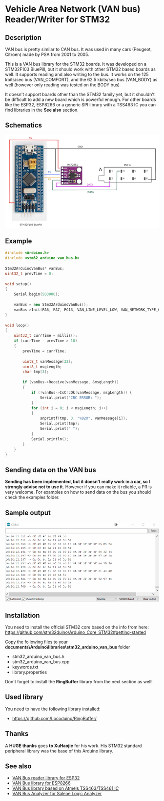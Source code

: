 # Vehicle Area Network (VAN bus) Reader/Writer for STM32

## Description

VAN bus is pretty similar to CAN bus. It was used in many cars (Peugeot, Citroen) made by PSA from 2001 to 2005.

This is a VAN bus library for the STM32 boards. It was developed on a STM32F103 BluePill, but it should work with other STM32 based boards as well. It supports reading and also writing to the bus. It works on the 125 kbits/sec bus (VAN_COMFORT), and the 62.5 kbits/sec bus (VAN_BODY) as well (however only reading was tested on the BODY bus)

It doesn't support boards other than the STM32 family yet, but it shouldn't be difficult to add a new board which is powerful enough. For other boards like the ESP32, ESP8266 or a generic SPI library with a TSS463 IC you can find libraries in the **See also** section. 

## Schematics

![schema](https://github.com/morcibacsi/stm32_arduino_van_bus/blob/master/extras/schema/stm32_mcp2551-iso-a.jpg)

## Example

```cpp
#include <Arduino.h>
#include <stm32_arduino_van_bus.h>

Stm32ArduinoVanBus* vanBus;
uint32_t prevTime = 0;
	
void setup()
{
    Serial.begin(500000);

    vanBus = new Stm32ArduinoVanBus();
    vanBus->Init(PA6, PA7, PC13, VAN_LINE_LEVEL_LOW, VAN_NETWORK_TYPE_COMFORT);
}
	
void loop()
{
    uint32_t currTime = millis();
    if (currTime - prevTime > 10)
    {
        prevTime = currTime;

        uint8_t vanMessage[32];
        uint8_t msgLength;
        char tmp[3];

        if (vanBus->Receive(vanMessage, &msgLength))
        {
            if (!vanBus->IsCrcOk(vanMessage, msgLength)) {
                Serial.print("CRC ERROR: ");
            }
            for (int i = 0; i < msgLength; i++)
            {
                snprintf(tmp, 3, "%02X", vanMessage[i]);
                Serial.print(tmp);
                Serial.print(" ");
            }
            Serial.println();
        }
    }
}
```

## Sending data on the VAN bus

**Sending has been implemented, but it doesn't really work in a car, so I strongly advise  not to use it.** However if you   can make it reliable, a PR is very welcome. For examples on how to send data on the bus you should check the examples folder. 

## Sample output

![output](https://github.com/morcibacsi/stm32_arduino_van_bus/blob/master/extras/stm32_van_capture.gif)

## Installation

You need to install the official STM32 core based on the info from here: https://github.com/stm32duino/Arduino_Core_STM32#getting-started

Copy the following files to your **documents\Arduino\libraries\stm32_arduino_van_bus** folder

- stm32_arduino_van_bus.h
- stm32_arduino_van_bus.cpp
- keywords.txt
- library.properties

Don't forget to install the **RingBuffer** library from the next section as well!

## Used library

You need to have the following library installed:
- https://github.com/Locoduino/RingBuffer/

## Thanks

A **HUGE thanks** goes **to XuHaojie** for his work. His STM32 standard peripheral library was the base of this Arduino library.

## See also

- [VAN Bus reader library for ESP32](https://github.com/morcibacsi/esp32_rmt_van_rx)
- [VAN Bus library for ESP8266](https://github.com/0xCAFEDECAF/VanBus)
- [VAN Bus library based on Atmels TSS463/TSS461 IC](https://github.com/morcibacsi/arduino_tss463_van)
- [VAN Bus Analyzer for Saleae Logic Analyzer](https://github.com/morcibacsi/VanAnalyzer)
